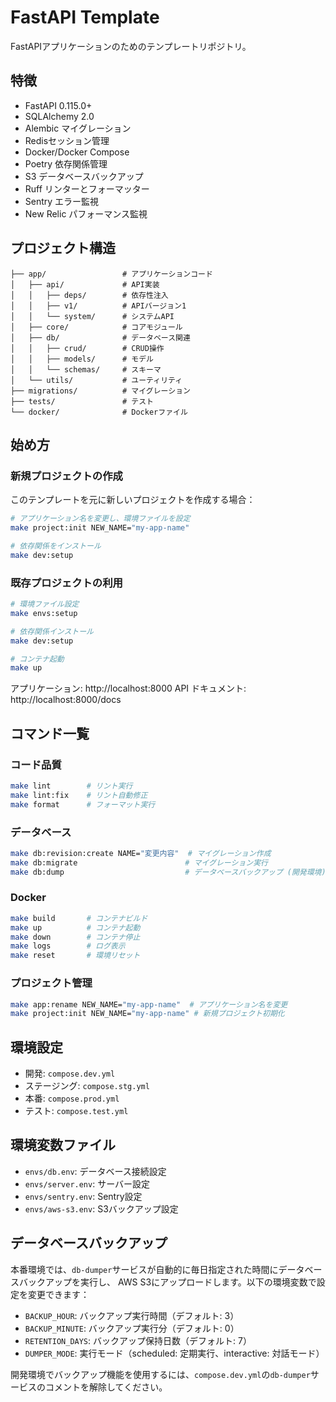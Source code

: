 # FastAPI Template

FastAPIアプリケーションのためのテンプレートリポジトリ。

## 特徴

- FastAPI 0.115.0+
- SQLAlchemy 2.0
- Alembic マイグレーション
- Redisセッション管理
- Docker/Docker Compose
- Poetry 依存関係管理
- S3 データベースバックアップ
- Ruff リンターとフォーマッター
- Sentry エラー監視
- New Relic パフォーマンス監視

## プロジェクト構造

```
├── app/                 # アプリケーションコード
│   ├── api/             # API実装
│   │   ├── deps/        # 依存性注入
│   │   ├── v1/          # APIバージョン1
│   │   └── system/      # システムAPI
│   ├── core/            # コアモジュール
│   ├── db/              # データベース関連
│   │   ├── crud/        # CRUD操作
│   │   ├── models/      # モデル
│   │   └── schemas/     # スキーマ
│   └── utils/           # ユーティリティ
├── migrations/          # マイグレーション
├── tests/               # テスト
└── docker/              # Dockerファイル
```

## 始め方

### 新規プロジェクトの作成

このテンプレートを元に新しいプロジェクトを作成する場合：

```bash
# アプリケーション名を変更し、環境ファイルを設定
make project:init NEW_NAME="my-app-name"

# 依存関係をインストール
make dev:setup
```

### 既存プロジェクトの利用

```bash
# 環境ファイル設定
make envs:setup

# 依存関係インストール
make dev:setup

# コンテナ起動
make up
```

アプリケーション: http://localhost:8000
API ドキュメント: http://localhost:8000/docs

## コマンド一覧

### コード品質
```bash
make lint        # リント実行
make lint:fix    # リント自動修正
make format      # フォーマット実行
```

### データベース
```bash
make db:revision:create NAME="変更内容"  # マイグレーション作成
make db:migrate                        # マイグレーション実行
make db:dump                           # データベースバックアップ (開発環境)
```

### Docker
```bash
make build       # コンテナビルド
make up          # コンテナ起動
make down        # コンテナ停止
make logs        # ログ表示
make reset       # 環境リセット
```

### プロジェクト管理
```bash
make app:rename NEW_NAME="my-app-name"  # アプリケーション名を変更
make project:init NEW_NAME="my-app-name" # 新規プロジェクト初期化
```

## 環境設定
- 開発: `compose.dev.yml`
- ステージング: `compose.stg.yml`
- 本番: `compose.prod.yml`
- テスト: `compose.test.yml`

## 環境変数ファイル
- `envs/db.env`: データベース接続設定
- `envs/server.env`: サーバー設定
- `envs/sentry.env`: Sentry設定
- `envs/aws-s3.env`: S3バックアップ設定

## データベースバックアップ
本番環境では、`db-dumper`サービスが自動的に毎日指定された時間にデータベースバックアップを実行し、
AWS S3にアップロードします。以下の環境変数で設定を変更できます：

- `BACKUP_HOUR`: バックアップ実行時間（デフォルト: 3）
- `BACKUP_MINUTE`: バックアップ実行分（デフォルト: 0）
- `RETENTION_DAYS`: バックアップ保持日数（デフォルト: 7）
- `DUMPER_MODE`: 実行モード（scheduled: 定期実行、interactive: 対話モード）

開発環境でバックアップ機能を使用するには、`compose.dev.yml`の`db-dumper`サービスのコメントを解除してください。